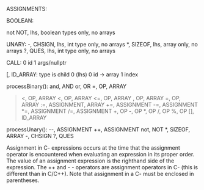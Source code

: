 ASSIGNMENTS:


BOOLEAN:

not NOT, lhs, boolean types only, no arrays

UNARY:
-, CHSIGN, lhs, int type only, no arrays
*, SIZEOF, lhs, array only, no arrays
?, QUES, lhs, int type only, no arrays

CALL:
0 id
1 args/nullptr

[, ID_ARRAY: type is child 0 (lhs)
0 id -> array
1 index

processBinary():
and, AND
or, OR
=, OP, ARRAY
><, OP, ARRAY
<, OP, ARRAY
<=, OP, ARRAY
>, OP, ARRAY
>=, OP, ARRAY
:=, ASSIGNMENT, ARRAY
+=, ASSIGNMENT
-=, ASSIGNMENT
*=, ASSIGNMENT
/=, ASSIGNMENT
+, OP
-, OP
*, OP
/, OP
%, OP
[], ID_ARRAY

processUnary():
--, ASSIGNMENT
++, ASSIGNMENT
not, NOT
*, SIZEOF, ARRAY
-, CHSIGN
?, QUES

Assignment in C- expressions occurs at the time that the assignment operator is encountered
when evaluating an expression in its proper order. The value of an assignment expression is the
righthand side of the expression. The ++ and - - operators are assignment operators in C- (this
is different than in C/C++). Note that assignment in a C- <simpleExp> must be enclosed in
parentheses.
